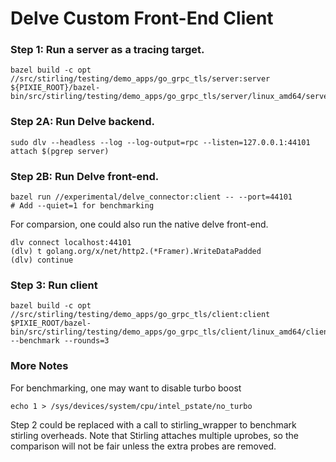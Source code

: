 # Delve Custom Front-End Client

### Step 1: Run a server as a tracing target.
```
bazel build -c opt //src/stirling/testing/demo_apps/go_grpc_tls/server:server
${PIXIE_ROOT}/bazel-bin/src/stirling/testing/demo_apps/go_grpc_tls/server/linux_amd64/server
```

### Step 2A: Run Delve backend.
```
sudo dlv --headless --log --log-output=rpc --listen=127.0.0.1:44101 attach $(pgrep server)
```

### Step 2B: Run Delve front-end.
```
bazel run //experimental/delve_connector:client -- --port=44101
# Add --quiet=1 for benchmarking
```

For comparsion, one could also run the native delve front-end.
```
dlv connect localhost:44101
(dlv) t golang.org/x/net/http2.(*Framer).WriteDataPadded
(dlv) continue
```

### Step 3: Run client

```
bazel build -c opt //src/stirling/testing/demo_apps/go_grpc_tls/client:client
$PIXIE_ROOT/bazel-bin/src/stirling/testing/demo_apps/go_grpc_tls/client/linux_amd64/client --benchmark --rounds=3
```

### More Notes

For benchmarking, one may want to disable turbo boost
```
echo 1 > /sys/devices/system/cpu/intel_pstate/no_turbo
```

Step 2 could be replaced with a call to stirling_wrapper to benchmark stirling overheads.
Note that Stirling attaches multiple uprobes, so the comparison will not be fair unless the extra
probes are removed.
